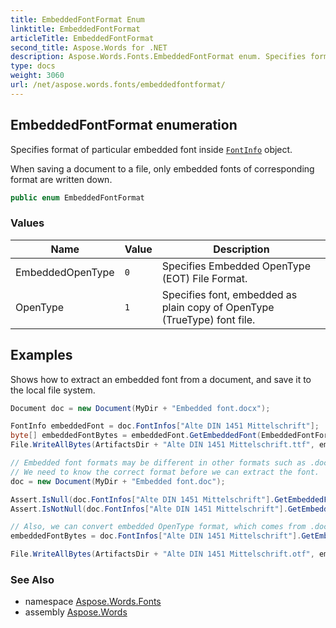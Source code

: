 ```yaml
---
title: EmbeddedFontFormat Enum
linktitle: EmbeddedFontFormat
articleTitle: EmbeddedFontFormat
second_title: Aspose.Words for .NET
description: Aspose.Words.Fonts.EmbeddedFontFormat enum. Specifies format of particular embedded font inside FontInfo object in C#.
type: docs
weight: 3060
url: /net/aspose.words.fonts/embeddedfontformat/
---
```

## EmbeddedFontFormat enumeration

Specifies format of particular embedded font inside [`FontInfo`](../fontinfo/) object.

When saving a document to a file, only embedded fonts of corresponding format are written down.

```csharp
public enum EmbeddedFontFormat
```

### Values

| Name | Value | Description |
| --- | --- | --- |
| EmbeddedOpenType | `0` | Specifies Embedded OpenType (EOT) File Format. |
| OpenType | `1` | Specifies font, embedded as plain copy of OpenType (TrueType) font file. |

## Examples

Shows how to extract an embedded font from a document, and save it to the local file system.

```csharp
Document doc = new Document(MyDir + "Embedded font.docx");

FontInfo embeddedFont = doc.FontInfos["Alte DIN 1451 Mittelschrift"];
byte[] embeddedFontBytes = embeddedFont.GetEmbeddedFont(EmbeddedFontFormat.OpenType, EmbeddedFontStyle.Regular);
File.WriteAllBytes(ArtifactsDir + "Alte DIN 1451 Mittelschrift.ttf", embeddedFontBytes);

// Embedded font formats may be different in other formats such as .doc.
// We need to know the correct format before we can extract the font.
doc = new Document(MyDir + "Embedded font.doc");

Assert.IsNull(doc.FontInfos["Alte DIN 1451 Mittelschrift"].GetEmbeddedFont(EmbeddedFontFormat.OpenType, EmbeddedFontStyle.Regular));
Assert.IsNotNull(doc.FontInfos["Alte DIN 1451 Mittelschrift"].GetEmbeddedFont(EmbeddedFontFormat.EmbeddedOpenType, EmbeddedFontStyle.Regular));

// Also, we can convert embedded OpenType format, which comes from .doc documents, to OpenType.
embeddedFontBytes = doc.FontInfos["Alte DIN 1451 Mittelschrift"].GetEmbeddedFontAsOpenType(EmbeddedFontStyle.Regular);

File.WriteAllBytes(ArtifactsDir + "Alte DIN 1451 Mittelschrift.otf", embeddedFontBytes);
```

### See Also

* namespace [Aspose.Words.Fonts](../../aspose.words.fonts/)
* assembly [Aspose.Words](../../)
